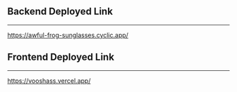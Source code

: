 ## Backend Deployed Link

---
 https://awful-frog-sunglasses.cyclic.app/
## Frontend Deployed Link
---
https://vooshass.vercel.app/
